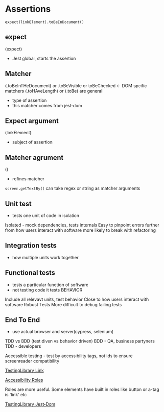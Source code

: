 # Assertions

```expect(linkElement).toBeInDocument()```

## expect
(expect)
* Jest global, starts the assertion

## Matcher
(.toBeInTHeDocument) or .toBeVisible or toBeChecked <- DOM spcific matchers
(.toHAveLength) or (.toBe) are general
* type of assertion
* this matcher comes from jest-dom

## Expect argument
(linkElement)
* subject of assertion

## Matcher agrument
()
* refines matcher


```screen.getTextBy()```
can take regex or string as matcher arguments

## Unit test
* tests one unit of code in isolation

Isolated - mock dependencies, tests internals
Easy to pinpoint errors
further from how users interact with software
more likely to break with refactoring
## Integration tests
* how multiple units work together
## Functional tests
* tests a particular function of software
* not testing code it tests BEHAVIOR

Include all relevavt units, test behavior
Close to how users interact with software
Robust Tests
More difficult to debug failing tests
## End To End
* use actual browser and server(cypress, selenium)


TDD vs BDD (test diven vs behavior driven)
BDD - QA, business partyners
TDD - developers

Accessible testing - test by accessibility tags, not ids to ensure screenreader compatibility

[TestingLibrary Link](https://testing-library.com/docs/queries/about/#priority)

[Accessibility Roles](https://www.w3.org/TR/wai-aria/#role_definitions)


Roles are more useful. Some elements have built in roles like button or a-tag is 'link' etc

[TestingLibrary Jest-Dom](https://github.com/testing-library/jest-dom)